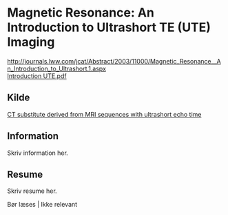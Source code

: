 <h1>
	Magnetic Resonance: An Introduction to Ultrashort TE (UTE) Imaging
</h1>
<a href="http://journals.lww.com/jcat/Abstract/2003/11000/Magnetic_Resonance__An_Introduction_to_Ultrashort.1.aspx">
	http://journals.lww.com/jcat/Abstract/2003/11000/Magnetic_Resonance__An_Introduction_to_Ultrashort.1.aspx
</a><br />
<a href="Introduction UTE.pdf">
	Introduction UTE.pdf
</a>
<h2>
	Kilde
</h2>
<a href="../CT substitute derived from MRI sequences with ultrashort echo time/">
	CT substitute derived from MRI sequences with ultrashort echo time
</a>
<h2>
	Information
</h2>
<p>
	Skriv information her.
</p>
<h2>
	Resume
</h2>
<p>
	Skriv resume her.
</p>
<p>
	Bør læses | Ikke relevant
</p>
